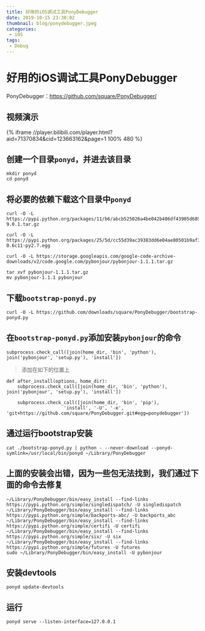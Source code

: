 ```yaml
---
title: 好用的iOS调试工具PonyDebugger
date: 2019-10-15 23:38:02
thumbnail: blog/ponydebugger.jpeg
categories:
 - iOS
tags:
 - Debug
---
```


# 好用的iOS调试工具PonyDebugger

PonyDebugger：<https://github.com/square/PonyDebugger/>

## 视频演示

{% iframe //player.bilibili.com/player.html?aid=71370834&cid=123663162&page=1 100% 480 %}

## 创建一个目录`ponyd`，并进去该目录

``` shell
mkdir ponyd
cd ponyd
```

## 将必要的依赖下载这个目录中`ponyd`

``` shell
curl -O -L https://pypi.python.org/packages/11/b6/abcb525026a4be042b486df43905d6893fb04f05aac21c32c638e939e447/pip-9.0.1.tar.gz

curl -O -L https://pypi.python.org/packages/25/5d/cc55d39ac39383dd6e04ae80501b9af3cc455be64740ad68a4e12ec81b00/setuptools-0.6c11-py2.7.egg

curl -O -L https://storage.googleapis.com/google-code-archive-downloads/v2/code.google.com/pybonjour/pybonjour-1.1.1.tar.gz

tar xvf pybonjour-1.1.1.tar.gz
mv pybonjour-1.1.1 pybonjour
```

## 下载`bootstrap-ponyd.py`

``` shell
curl -O -L https://github.com/downloads/square/PonyDebugger/bootstrap-ponyd.py
```

## 在`bootstrap-ponyd.py`添加安装`pybonjour`的命令

``` shell
subprocess.check_call([join(home_dir, 'bin', 'python'),  join('pybonjour', 'setup.py'), 'install'])
```

> 添加在如下的位置上

``` shell
def after_install(options, home_dir):
    subprocess.check_call([join(home_dir, 'bin', 'python'),  join('pybonjour', 'setup.py'), 'install'])

    subprocess.check_call([join(home_dir, 'bin', 'pip'),
                     'install', '-U', '-e', 'git+https://github.com/square/PonyDebugger.git#egg=ponydebugger'])
```

## 通过运行bootstrap安装

``` shell
cat ./bootstrap-ponyd.py | python - --never-download --ponyd-symlink=/usr/local/bin/ponyd ~/Library/PonyDebugger
```

## 上面的安装会出错，因为一些包无法找到，我们通过下面的命令去修复

``` shell
~/Library/PonyDebugger/bin/easy_install --find-links https://pypi.python.org/simple/singledispatch/ -U singledispatch
~/Library/PonyDebugger/bin/easy_install --find-links https://pypi.python.org/simple/backports-abc/ -U backports_abc
~/Library/PonyDebugger/bin/easy_install --find-links https://pypi.python.org/simple/certifi -U certifi
~/Library/PonyDebugger/bin/easy_install --find-links https://pypi.python.org/simple/six/ -U six
~/Library/PonyDebugger/bin/easy_install --find-links https://pypi.python.org/simple/futures -U futures
sudo ~/Library/PonyDebugger/bin/easy_install -U pybonjour
```

## 安装devtools

``` shell
ponyd update-devtools
```

## 运行

``` shell
ponyd serve --listen-interface=127.0.0.1
```
